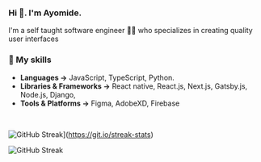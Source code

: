 ### Hi 👋. I'm Ayomide.

I'm a self taught software engineer 👩‍💻 who specializes in creating quality user interfaces

### 🚀 My skills

- **Languages →** JavaScript, TypeScript, Python.
- **Libraries & Frameworks →** React native, React.js, Next.js, Gatsby.js, Node.js, Django, 
- **Tools & Platforms →** Figma, AdobeXD, Firebase

<br/>

![GitHub Streak](https://streak-stats.demolab.com?user=the-aydev&theme=dark)](https://git.io/streak-stats)

![GitHub Streak](https://github-readme-stats.vercel.app/api/top-langs/?username=the-aydev&layout=compact&theme=dark)
